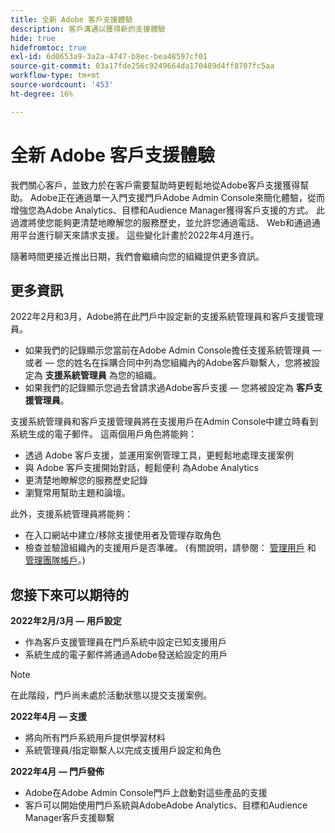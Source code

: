 ```yaml
---
title: 全新 Adobe 客戶支援體驗
description: 客戶溝通以獲得新的支援體驗
hide: true
hidefromtoc: true
exl-id: 6d0653a9-3a2a-4747-b8ec-bea48597cf01
source-git-commit: 03a17fde256c9249664da170489d4ff8707fc5aa
workflow-type: tm+mt
source-wordcount: '453'
ht-degree: 16%

---
```


# 全新 Adobe 客戶支援體驗

我們關心客戶，並致力於在客戶需要幫助時更輕鬆地從Adobe客戶支援獲得幫助。 Adobe正在通過單一入門支援門戶Adobe Admin Console來簡化體驗，從而增強您為Adobe Analytics、目標和Audience Manager獲得客戶支援的方式。 此過渡將使您能夠更清楚地瞭解您的服務歷史，並允許您通過電話、 Web和通過通用平台進行聊天來請求支援。 這些變化計畫於2022年4月進行。

隨著時間更接近推出日期，我們會繼續向您的組織提供更多資訊。

## 更多資訊

2022年2月和3月，Adobe將在此門戶中設定新的支援系統管理員和客戶支援管理員。

* 如果我們的記錄顯示您當前在Adobe Admin Console擔任支援系統管理員 — 或者 — 您的姓名在採購合同中列為您組織內的Adobe客戶聯繫人，您將被設定為 **支援系統管理員** 為您的組織。
* 如果我們的記錄顯示您過去曾請求過Adobe客戶支援 — 您將被設定為 **客戶支援管理員**。

支援系統管理員和客戶支援管理員將在支援用戶在Admin Console中建立時看到系統生成的電子郵件。 這兩個用戶角色將能夠：

* 透過 Adobe 客戶支援，並運用案例管理工具，更輕鬆地處理支援案例
* 與 Adobe 客戶支援開始對話，輕鬆便利 為Adobe Analytics
* 更清楚地瞭解您的服務歷史記錄
* 瀏覽常用幫助主題和論壇。

此外，支援系統管理員將能夠：

* 在入口網站中建立/移除支援使用者及管理存取角色
* 檢查並驗證組織內的支援用戶是否準確。 (有關說明，請參閱： [管理用戶](https://helpx.adobe.com/tw/enterprise/using/users.html) 和 [管理團隊帳戶](https://helpx.adobe.com/tw/enterprise/using/accounts.html)。)

## 您接下來可以期待的

**2022年2月/3月 — 用戶設定**

* 作為客戶支援管理員在門戶系統中設定已知支援用戶
* 系統生成的電子郵件將通過Adobe發送給設定的用戶

>[!NOTE]
>
>在此階段，門戶尚未處於活動狀態以提交支援案例。

**2022年4月 — 支援**

* 將向所有門戶系統用戶提供學習材料
* 系統管理員/指定聯繫人以完成支援用戶設定和角色

**2022年4月 — 門戶發佈**

* Adobe在Adobe Admin Console門戶上啟動對這些產品的支援
* 客戶可以開始使用門戶系統與AdobeAdobe Analytics、目標和Audience Manager客戶支援聯繫
